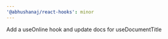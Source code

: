 ```yaml
---
'@abhushanaj/react-hooks': minor
---
```


Add a useOnline hook and update docs for useDocumentTitle
